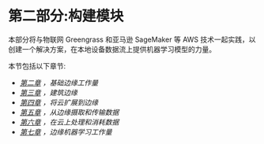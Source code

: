 # 第二部分:构建模块

本部分将与物联网 Greengrass 和亚马逊 SageMaker 等 AWS 技术一起实践，以创建一个解决方案，在本地设备数据流上提供机器学习模型的力量。

本节包括以下章节:

*   [*第二章*](B17595_02_Final_SS_ePub.xhtml#_idTextAnchor032) *，基础边缘工作量*
*   [*第三章*](B17595_03_Final_SS_ePub.xhtml#_idTextAnchor052) *，建筑边缘*
*   [*第四章*](B17595_04_Final_SS_ePub.xhtml#_idTextAnchor073) *，将云扩展到边缘*
*   [*第五章*](B17595_05_Final_SS_ePub.xhtml#_idTextAnchor090) *，从边缘摄取和传输数据*
*   [*第六章*](B17595_06_Final_SS_ePub.xhtml#_idTextAnchor119) *，在云上处理和消耗数据*
*   [*第七章*](B17595_07_Final_SS_ePub.xhtml#_idTextAnchor138) *，边缘机器学习工作量*